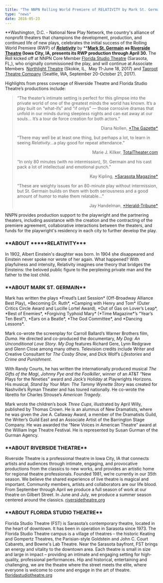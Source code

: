 ```yaml
---
title: "The NNPN Rolling World Premiere of RELATIVITY by Mark St. Germain Rolls Through Iowa City"
type: "news"
date: 2016-05-23
---
```


<span class="lead-in">**Washington, D.C. - National New Play Network, the country's alliance of nonprofit theaters that champions the development, production, and continued life of new plays, celebrates the initial success of the Rolling World Premiere (RWP) of **<a href="https://newplayexchange.org/plays/47088/relativity" rel="nofollow">***Relativity***</a>** by **<a href="https://newplayexchange.org/users/5493/mark-st-germain" rel="nofollow">**Mark St. Germain**</a> **as **<a href="https://riversidetheatre.org/relativity" rel="nofollow">**Riverside Theatre**</a>** (Iowa City, IA, presents its RWP production through April 30.** The Roll kicked off at NNPN Core Member <a href="https://www.floridastudiotheatre.org/relativity" rel="nofollow">Florida Studio Theatre</a> (Sarasota, FL,), who originally commissioned the play, and will continue at Associate Members  <a href="https://northlight.org/events/relativity/" rel="nofollow">Northlight Theatre</a> (Skokie, IL,  May 11-June 18, 2017) and <a href="http://taproottheatre.org/shows/2017/relativity/" rel="nofollow">Taproot Theatre Company</a> (Seattle, WA, September 20-October 21, 2017).</span>

Highlights from press coverage of Riverside Theatre and Florida Studio Theatre’s productions include:

<blockquote>“The theater’s intimate setting is perfect for this glimpse into the private world of one of the greatest minds the world has known. It’s a play built on “what-ifs” and “if onlys” — those corrosive dramas that unfold in our minds during sleepless nights and can eat away at our souls… It’s a tour de force creation for both actors.”

<p align="right">Diana Nollen, <a href="http://www.thegazette.com/subject/life/entertainment/arts/review/review-relativity-crackles-with-energy-mystery-20170414" rel="nofollow">*The Gazette*</a>

“There may well be at least one thing, but perhaps a lot, to learn in seeing *Relativity*…a play good for repeat attendance.”

<p align="right">Marie J. Kilker, <a href="http://www.totaltheater.com/?q=node%2F7075" rel="nofollow">TotalTheater.com</a>

“In only 80 minutes (with no intermission), St. Germain and his cast pack a lot of intellectual and emotional punch.”

<p align="right">Kay Kipling, <a href="https://www.sarasotamagazine.com/articles/2016/6/27/florida-studio-theatre-presents-relativity" rel="nofollow">*Sarasota Magazine*</a>

“These are weighty issues for an 80-minute play without intermission, but St. Germain builds on them with both seriousness and a good amount of humor to make them relatable…”

<p align="right">Jay Handelman, <a href="http://ticket.heraldtribune.com/2016/06/25/theater-review-engaging-relativity-at-fst/" rel="nofollow">*Herald-Tribune*</a>

</blockquote>
NNPN provides production support to the playwright and the partnering theaters, including assistance with the creation and the contracting of the premiere agreement, collaborative interactions between the theaters, and funds for the playwright's residency in each city to further develop the play.

<h3>**ABOUT *****RELATIVITY***</h3>
In 1902, Albert Einstein's daughter was born. In 1904 she disappeared and Einstein never spoke nor wrote of her again. What happened? With playfulness and intensity, Relativity imagines one theory that bridges the Einsteins: the beloved public figure to the perplexing private man and the father to the lost child.

<h3>**ABOUT MARK ST. GERMAIN**</h3>
Mark has written the plays *Freud’s Last Session* (Off-Broadway Alliance Best Play), *Becoming Dr. Ruth*, *Camping with Henry and Tom* (Outer Critics Circle Award and Lucille Lortel Award), *Out of Gas on Lover’s Leap*, *Best of Enemies*, *Forgiving Typhoid Mary* (*Time Magazine*’s “Year’s Ten Best”), *Ears on a Beatle*, *The God Committee*, and *Dancing Lessons*.

Mark co-wrote the screenplay for Carroll Ballard’s Warner Brothers film, *Duma*. He directed and co-produced the documentary, *My Dog: An Unconditional Love Story*. *My Dog* features Richard Gere, Lynn Redgrave and Glenn Close among many others. Television credits include Writer and Creative Consultant for *The Cosby Show*, and Dick Wolf’s *Lifestories* and *Crime and Punishment*.

With Randy Courts, he has written the internationally produced musical *The Gifts of the Magi*, *Johnny* *Pye and the Foolkiller*, winner of an AT&amp;T “New Plays for the Nineties” award and *Jack’s Holiday* at Playwrights Horizons. His musical, *Stand by Your Man: The Tammy Wynette Story* was created for Nashville’s Ryman Theater and has toured nationally. He co-wrote the libretto for Charles Strouse’s *American Tragedy*.

Mark wrote the children’s book *Three Cups*, illustrated by April Willy, published by Thomas Crown. He is an alumnus of New Dramatists, where he was given the Joe A. Callaway Award, a member of the Dramatists Guild, the Writer’s Guild East and an Associate Artist of the Barrington Stage Company. He was awarded the “New Voices in American Theatre” award at the William Inge Theatre Festival. He is represented by Susan Gurman of the Gurman Agency.

<h3>**ABOUT RIVERSIDE THEATRE**</h3>
Riverside Theatre is a professional theatre in Iowa City, IA that connects artists and audiences through intimate, engaging, and provocative productions from the classics to new works, and provides an artistic home for regional theatre professionals. Founded 1981, we’re currently in our 35th season. We believe the shared experience of live theatre is magical and important. Community members, artists and collaborators are our life blood. From September through April we produce a full season of work at our theatre on Gilbert Street. In June and July, we produce a summer season centered around the classics. <a href="https://riversidetheatre.org" rel="nofollow">riversidetheatre.org</a>

<h3>**ABOUT FLORIDA STUDIO THEATRE**</h3>
Florida Studio Theatre (FST) is Sarasota’s contemporary theatre, located in the heart of downtown. It has been in operation in Sarasota since 1973. The Florida Studio Theatre campus is a village of theatres – the historic Keating and Gompertz Theatres, the Parisian-style Goldstein and John C. Court Cabarets, and Bowne's Lab Theatre. Near the Sarasota bayfront, FST brings an energy and vitality to the downtown area. Each theatre is small in size and large in impact – providing an intimate and engaging setting for high-quality, professional performances. Hip and historical, entertaining and challenging, we are the theatre where the street meets the elite, where everyone is welcome to come and engage in the art of theatre. <a href="https://www.floridastudiotheatre.org/" rel="nofollow">floridastudiotheatre.org</a>

